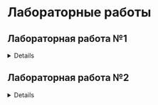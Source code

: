 # Лабораторные работы
## Лабораторная работа №1
<details>

Цель: 
Создать автоматизированный пайплайн для обработки данных, обучения и тестирования модели машинного обучения.
Этапы:
1. Подготовить датасет Iris и сохранить в CSV.
2. Предобработать данные: стандартизация и разделение на train/test.
3. Обучить модель логистической регрессии.
4. Проверить точность модели на тестовых данных.
5. Автоматизировать процесс с помощью pipeline.sh.

```shell
(.venv) ayrat@AyratPC:/mnt/c/Users/limin/PycharmProjects/MLOps/lab1$ ./pipeline.sh
Running data_creation.py...
Data successfully saved to data/iris_data.csv
Running data_preprocessing.py...
Data preprocessing completed successfully.
Running model_preparation.py...
Model successfully saved to model/logistic_regression_model.pkl
Running model_testing.py...
Model test accuracy is: 1.000
Pipeline completed successfully!
```
</details>

## Лабораторная работа №2
<details>

Цель: 
Целью проекта было создание автоматизированного конвейера машинного обучения для решения задачи классификации изображений с использованием датасета CIFAR-10. Конвейер был разработан для демонстрации полного цикла работы с данными и моделями, включая загрузку данных, обучение модели и оценку её качества.
Этапы:
1.** Автоматизация процессов :
  * Разработка скриптов Python для выполнения всех этапов (загрузка данных, обучение модели, оценка качества).
  * Настройка Jenkins для автоматизации выполнения этих этапов.
2.** Использование готовых инструментов :
  * Применение предобученной модели ResNet18 для ускорения разработки.
  * Использование популярного датасета CIFAR-10 для тестирования.
3.** Оценка производительности :
  * Проверка точности модели на тестовой выборке для подтверждения её эффективности.
4.** Воспроизводимость :
  * Создание файла зависимостей (requirements.txt) для управления библиотеками.
  * Хранение всех скриптов и конфигураций в единой структуре, что позволяет легко воспроизвести проект на другом сервере..

```shell
Датасет CIFAR-10 успешно загружен.
Epoch 1, Loss: 0.5432
Epoch 2, Loss: 0.4342
Epoch 3, Loss: 0.3765
Epoch 4, Loss: 0.2891
Epoch 5, Loss: 0.1237
Обучение завершено.
Модель сохранена.
Accuracy: 88.74%
```
</details>
